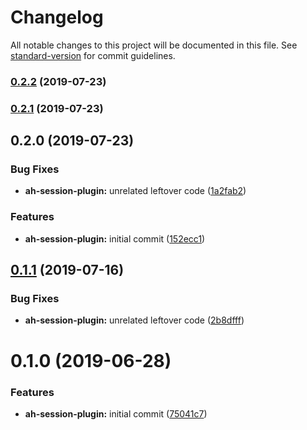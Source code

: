 # Changelog

All notable changes to this project will be documented in this file. See [standard-version](https://github.com/conventional-changelog/standard-version) for commit guidelines.

### [0.2.2](https://github.com/Zaephor/ah-plugins/compare/v0.2.1...v0.2.2) (2019-07-23)



### [0.2.1](https://github.com/Zaephor/ah-plugins/compare/v0.2.0...v0.2.1) (2019-07-23)



## 0.2.0 (2019-07-23)


### Bug Fixes

* **ah-session-plugin:** unrelated leftover code ([1a2fab2](https://github.com/Zaephor/ah-plugins/commit/1a2fab2))


### Features

* **ah-session-plugin:** initial commit ([152ecc1](https://github.com/Zaephor/ah-plugins/commit/152ecc1))



## [0.1.1](https://github.com/Zaephor/ah-plugins/compare/@zaephor-ah/ah-session-plugin@0.1.0...@zaephor-ah/ah-session-plugin@0.1.1) (2019-07-16)


### Bug Fixes

* **ah-session-plugin:** unrelated leftover code ([2b8dfff](https://github.com/Zaephor/ah-plugins/commit/2b8dfff))





# 0.1.0 (2019-06-28)


### Features

* **ah-session-plugin:** initial commit ([75041c7](https://github.com/Zaephor/ah-plugins/commit/75041c7))

